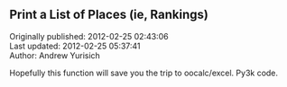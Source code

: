 ## Print a List of Places (ie, Rankings)  
Originally published: 2012-02-25 02:43:06  
Last updated: 2012-02-25 05:37:41  
Author: Andrew Yurisich  
  
Hopefully this function will save you the trip to oocalc/excel. Py3k code.